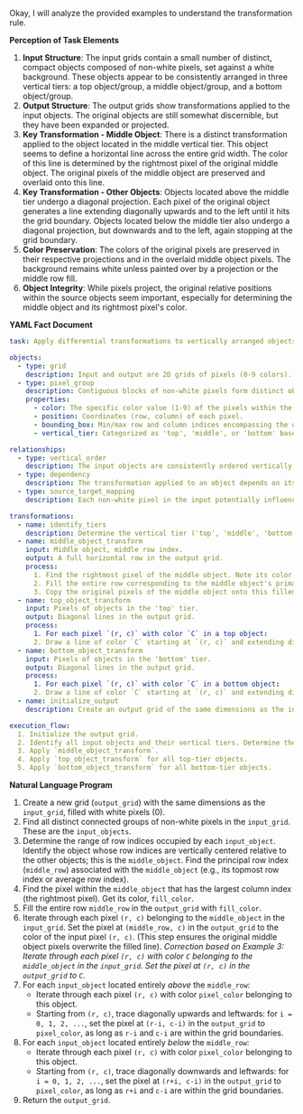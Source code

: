 Okay, I will analyze the provided examples to understand the transformation rule.

**Perception of Task Elements**

1.  **Input Structure**: The input grids contain a small number of distinct, compact objects composed of non-white pixels, set against a white background. These objects appear to be consistently arranged in three vertical tiers: a top object/group, a middle object/group, and a bottom object/group.
2.  **Output Structure**: The output grids show transformations applied to the input objects. The original objects are still somewhat discernible, but they have been expanded or projected.
3.  **Key Transformation - Middle Object**: There is a distinct transformation applied to the object located in the middle vertical tier. This object seems to define a horizontal line across the entire grid width. The color of this line is determined by the rightmost pixel of the original middle object. The original pixels of the middle object are preserved and overlaid onto this line.
4.  **Key Transformation - Other Objects**: Objects located above the middle tier undergo a diagonal projection. Each pixel of the original object generates a line extending diagonally upwards and to the left until it hits the grid boundary. Objects located below the middle tier also undergo a diagonal projection, but downwards and to the left, again stopping at the grid boundary.
5.  **Color Preservation**: The colors of the original pixels are preserved in their respective projections and in the overlaid middle object pixels. The background remains white unless painted over by a projection or the middle row fill.
6.  **Object Integrity**: While pixels project, the original relative positions within the source objects seem important, especially for determining the middle object and its rightmost pixel's color.

**YAML Fact Document**


```yaml
task: Apply differential transformations to vertically arranged objects based on their relative position, involving horizontal line filling and diagonal projections.

objects:
  - type: grid
    description: Input and output are 2D grids of pixels (0-9 colors).
  - type: pixel_group
    description: Contiguous blocks of non-white pixels form distinct objects in the input.
    properties:
      - color: The specific color value (1-9) of the pixels within the object.
      - position: Coordinates (row, column) of each pixel.
      - bounding_box: Min/max row and column indices encompassing the object.
      - vertical_tier: Categorized as 'top', 'middle', or 'bottom' based on relative vertical position compared to other objects.

relationships:
  - type: vertical_order
    description: The input objects are consistently ordered vertically. There is one object (or group) identifiable as being in the 'middle' tier relative to the others.
  - type: dependency
    description: The transformation applied to an object depends on its vertical tier ('top', 'middle', 'bottom').
  - type: source_target_mapping
    description: Each non-white pixel in the input potentially influences multiple pixels in the output (via projection or row filling).

transformations:
  - name: identify_tiers
    description: Determine the vertical tier ('top', 'middle', 'bottom') for each input object based on their row indices. Identify the primary row index associated with the 'middle' object.
  - name: middle_object_transform
    input: Middle object, middle row index.
    output: A full horizontal row in the output grid.
    process:
      1. Find the rightmost pixel of the middle object. Note its color (`fill_color`).
      2. Fill the entire row corresponding to the middle object's primary row index with `fill_color`.
      3. Copy the original pixels of the middle object onto this filled row at their original column positions.
  - name: top_object_transform
    input: Pixels of objects in the 'top' tier.
    output: Diagonal lines in the output grid.
    process:
      1. For each pixel `(r, c)` with color `C` in a top object:
      2. Draw a line of color `C` starting at `(r, c)` and extending diagonally up-left (`(r-1, c-1)`, `(r-2, c-2)`, ...) until the grid boundary (row 0 or column 0) is reached.
  - name: bottom_object_transform
    input: Pixels of objects in the 'bottom' tier.
    output: Diagonal lines in the output grid.
    process:
      1. For each pixel `(r, c)` with color `C` in a bottom object:
      2. Draw a line of color `C` starting at `(r, c)` and extending diagonally down-left (`(r+1, c-1)`, `(r+2, c-2)`, ...) until the grid boundary (last row or column 0) is reached.
  - name: initialize_output
    description: Create an output grid of the same dimensions as the input, filled entirely with the background color (white, 0).

execution_flow:
  1. Initialize the output grid.
  2. Identify all input objects and their vertical tiers. Determine the middle row index.
  3. Apply `middle_object_transform`.
  4. Apply `top_object_transform` for all top-tier objects.
  5. Apply `bottom_object_transform` for all bottom-tier objects.
```


**Natural Language Program**

1.  Create a new grid (`output_grid`) with the same dimensions as the `input_grid`, filled with white pixels (0).
2.  Find all distinct connected groups of non-white pixels in the `input_grid`. These are the `input_objects`.
3.  Determine the range of row indices occupied by each `input_object`. Identify the object whose row indices are vertically centered relative to the other objects; this is the `middle_object`. Find the principal row index (`middle_row`) associated with the `middle_object` (e.g., its topmost row index or average row index).
4.  Find the pixel within the `middle_object` that has the largest column index (the rightmost pixel). Get its color, `fill_color`.
5.  Fill the entire row `middle_row` in the `output_grid` with `fill_color`.
6.  Iterate through each pixel `(r, c)` belonging to the `middle_object` in the `input_grid`. Set the pixel at `(middle_row, c)` in the `output_grid` to the color of the input pixel `(r, c)`. (This step ensures the original middle object pixels overwrite the filled line). *Correction based on Example 3: Iterate through each pixel `(r, c)` with color `C` belonging to the `middle_object` in the `input_grid`. Set the pixel at `(r, c)` in the `output_grid` to `C`.*
7.  For each `input_object` located entirely *above* the `middle_row`:
    *   Iterate through each pixel `(r, c)` with color `pixel_color` belonging to this object.
    *   Starting from `(r, c)`, trace diagonally upwards and leftwards: for `i = 0, 1, 2, ...`, set the pixel at `(r-i, c-i)` in the `output_grid` to `pixel_color`, as long as `r-i` and `c-i` are within the grid boundaries.
8.  For each `input_object` located entirely *below* the `middle_row`:
    *   Iterate through each pixel `(r, c)` with color `pixel_color` belonging to this object.
    *   Starting from `(r, c)`, trace diagonally downwards and leftwards: for `i = 0, 1, 2, ...`, set the pixel at `(r+i, c-i)` in the `output_grid` to `pixel_color`, as long as `r+i` and `c-i` are within the grid boundaries.
9.  Return the `output_grid`.